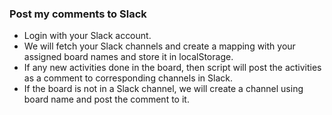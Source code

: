 ### Post my comments to Slack

- Login with your Slack account.
- We will fetch your Slack channels and create a mapping with your assigned board names and store it in localStorage.
- If any new activities done in the board, then script will post the activities as a comment to corresponding channels in Slack.
- If the board is not in a Slack channel, we will create a channel using board name and post the comment to it.